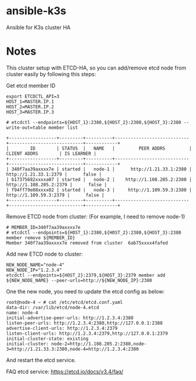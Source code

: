 # ansible-k3s
Ansible for K3s cluster HA

# Notes
This cluster setup with ETCD-HA, so you can add/remove etcd node from cluster easily by following this steps:

Get etcd member ID

```
export ETCDCTL_API=3
HOST_1=MASTER.IP.1
HOST_2=MASTER.IP.2
HOST_3=MASTER.IP.3
```

```
# etcdctl --endpoints=${HOST_1}:2380,${HOST_2}:2380,${HOST_3}:2380 --write-out=table member list

+------------------+---------+----------+----------------------------+----------------------------+------------+
|        ID        | STATUS  |   NAME   |         PEER ADDRS         |        CLIENT ADDRS        | IS LEARNER |
+------------------+---------+----------+----------------------------+----------------------------+------------+
| 340f7aa39axxxx7e | started |   node-1 |      http://1.21.33.1:2380 |      http://1.21.33.1:2379 |      false |
| b17375682xxxxa07 | started |   node-2 |    http://1.108.205.2:2380 |    http://1.108.205.2:2379 |      false |
| f94ff79e08xxxx02 | started |   node-3 |     http://1.109.59.3:2380 |     http://1.109.59.3:2379 |      false |
+------------------+---------+----------+----------------------------+----------------------------+------------+
```

Remove ETCD node from cluster: (For example, I need to remove node-1)
```
# MEMBER_ID=340f7aa39axxxx7e
# etcdctl --endpoints=${HOST_1}:2380,${HOST_2}:2380,${HOST_3}:2380 member remove ${MEMBER_ID}
Member 340f7aa39axxxx7e removed from cluster  6ab75xxxx4fafed
```

Add new ETCD node to cluster:
```
NEW_NODE_NAME="node-4"
NEW_NODE_IP="1.2.3.4"
etcdctl --endpoints=${HOST_2}:2379,${HOST_3}:2379 member add ${NEW_NODE_NAME} --peer-urls=http://${NEW_NODE_IP}:2380

```

One the new node, you need to update the etcd config as below:

```
root@node-4 ~ # cat /etc/etcd/etcd.conf.yaml
data-dir: /var/lib/etcd/node-4.etcd
name: node-4
initial-advertise-peer-urls: http://1.2.3.4:2380
listen-peer-urls: http://1.2.3.4:2380,http://127.0.0.1:2380
advertise-client-urls: http://1.2.3.4:2379
listen-client-urls: http://1.2.3.4:2379,http://127.0.0.1:2379
initial-cluster-state: existing
initial-cluster: node-2=http://1.108.205.2:2380,node-3=http://1.21.33.3:2380,node-4=http://1.2.3.4:2380
```

And restart the etcd service.

FAQ etcd service: https://etcd.io/docs/v3.4/faq/
